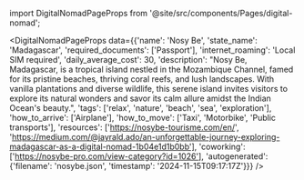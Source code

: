 
import DigitalNomadPageProps from '@site/src/components/Pages/digital-nomad';

<DigitalNomadPageProps
    data={{'name': 'Nosy Be', 'state_name': 'Madagascar', 'required_documents': ['Passport'], 'internet_roaming': 'Local SIM required', 'daily_average_cost': 30, 'description': "Nosy Be, Madagascar, is a tropical island nestled in the Mozambique Channel, famed for its pristine beaches, thriving coral reefs, and lush landscapes. With vanilla plantations and diverse wildlife, this serene island invites visitors to explore its natural wonders and savor its calm allure amidst the Indian Ocean's beauty.", 'tags': ['relax', 'nature', 'beach', 'sea', 'exploration'], 'how_to_arrive': ['Airplane'], 'how_to_move': ['Taxi', 'Motorbike', 'Public transports'], 'resources': ['https://nosybe-tourisme.com/en/', 'https://medium.com/@jayrald.ado/an-unforgettable-journey-exploring-madagascar-as-a-digital-nomad-1b04e1d1b0bb'], 'coworking': ['https://nosybe-pro.com/view-category?id=1026'], 'autogenerated': {'filename': 'nosybe.json', 'timestamp': '2024-11-15T09:17:17Z'}}}
/>

